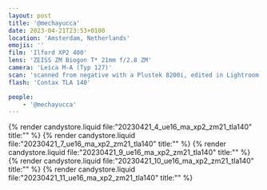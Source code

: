 ```yaml
---
layout: post
title: '@mechayucca'
date: 2023-04-21T23:53+0100
location: 'Amsterdam, Netherlands'
emojis: ''
film: 'Ilford XP2 400'
lens: 'ZEISS ZM Biogon T* 21mm f/2.8 ZM'
camera: 'Leica M-A (Typ 127)'
scan: 'scanned from negative with a Plustek 8200i, edited in Lightroom'
flash: 'Contax TLA 140'

people: 
    - '@mechayucca'
---
```


{% render candystore.liquid file:"20230421_4_ue16_ma_xp2_zm21_tla140" title:"" %}
{% render candystore.liquid file:"20230421_7_ue16_ma_xp2_zm21_tla140" title:"" %}
{% render candystore.liquid file:"20230421_9_ue16_ma_xp2_zm21_tla140" title:"" %}
{% render candystore.liquid file:"20230421_10_ue16_ma_xp2_zm21_tla140" title:"" %}
{% render candystore.liquid file:"20230421_11_ue16_ma_xp2_zm21_tla140" title:"" %}